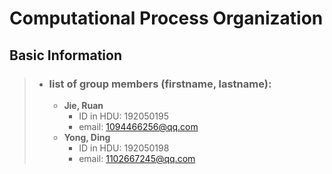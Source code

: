 # Computational Process Organization

## Basic Information

> - ### list of group members (firstname, lastname):  
>
>   - **Jie, Ruan**
>     - ID in HDU: 192050195
>     - email: 1094466256@qq.com
>   - **Yong, Ding**
>     - ID in HDU: 192050198
>     - email: 1102667245@qq.com
